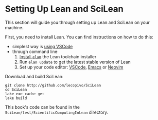 # Setting Up Lean and SciLean

This section will guide you through setting up Lean and SciLean on your machine.

First, you need to install Lean. You can find instructions on how to do this:
- simplest way is [using VSCode](https://lean-lang.org/lean4/doc/quickstart.html)
- through command line 
  1. [Install `elan`](https://github.com/leanprover/elan?tab=readme-ov-file#installation) the Lean toolchain installer
  2. Run `elan update` to get the latest stable version of Lean
  3. Set up your code editor: [VSCode](https://lean-lang.org/lean4/doc/quickstart.html), [Emacs](https://github.com/leanprover-community/lean4-mode) or [Neovim](https://github.com/Julian/lean.nvim/)

Download and build SciLean:
```
git clone http://github.com/lecopivo/SciLean
cd SciLean
lake exe cache get
lake build
```

This book's code can be found in the `SciLean/test/ScientificComputingInLean` directory.

